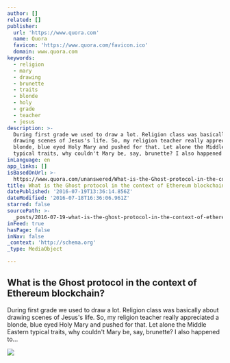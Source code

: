 ```yaml
---
author: []
related: []
publisher:
  url: 'https://www.quora.com'
  name: Quora
  favicon: 'https://www.quora.com/favicon.ico'
  domain: www.quora.com
keywords:
  - religion
  - mary
  - drawing
  - brunette
  - traits
  - blonde
  - holy
  - grade
  - teacher
  - jesus
description: >-
  During first grade we used to draw a lot. Religion class was basically about
  drawing scenes of Jesus's life. So, my religion teacher really appreciated a
  blonde, blue eyed Holy Mary and pushed for that. Let alone the Middle Eastern
  typical traits, why couldn't Mary be, say, brunette? I also happened to...
inLanguage: en
app_links: []
isBasedOnUrl: >-
  https://www.quora.com/unanswered/What-is-the-Ghost-protocol-in-the-context-of-Ethereum-blockchain
title: What is the Ghost protocol in the context of Ethereum blockchain?
datePublished: '2016-07-19T13:36:14.856Z'
dateModified: '2016-07-18T16:36:06.961Z'
starred: false
sourcePath: >-
  _posts/2016-07-19-what-is-the-ghost-protocol-in-the-context-of-ethereum-blockc.md
inFeed: true
hasPage: false
inNav: false
_context: 'http://schema.org'
_type: MediaObject

---
```

<article style=""><h1>What is the Ghost protocol in the context of Ethereum blockchain?</h1><p>During first grade we used to draw a lot. Religion class was basically about drawing scenes of Jesus's life. So, my religion teacher really appreciated a blonde, blue eyed Holy Mary and pushed for that. Let alone the Middle Eastern typical traits, why couldn't Mary be, say, brunette? I also happened to...</p><img src="https://qsf.ec.quoracdn.net/-images.new_grid.fb_share_default.pnge6dde9cfa6e03c43.png" /></article>